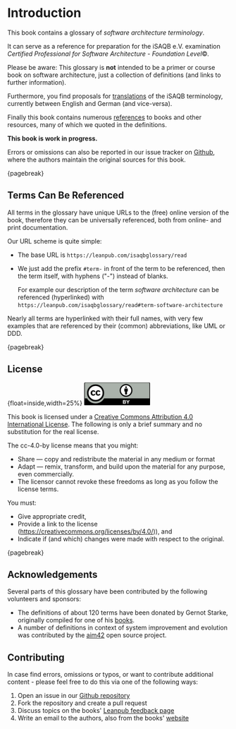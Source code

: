 # Introduction

This book contains a glossary of _software architecture terminology_.

It can serve as a reference for preparation for the iSAQB e.V.
 examination
_Certified Professional for Software Architecture - Foundation Level_©.

Please be aware: This glossary is **not** intended to be a primer or course book
on software architecture, just a collection of definitions (and links to further information).

Furthermore, you find proposals for [translations](#section-translations)
of the iSAQB terminology,
currently between English and German (and vice-versa).

Finally this book contains numerous [references](#section-references) to books
and other resources, many of which we quoted in the definitions.

**This book is work in progress.**

Errors or omissions can also be reported in our issue tracker on
[Github](https://github.com/isaqb-org/glossary/issues),
where the authors maintain the original sources for this book.

{pagebreak}

## Terms Can Be Referenced

All terms in the glossary have unique URLs to the (free) online version of the book,
therefore they can be universally referenced, both from online- and print documentation.

Our URL scheme is quite simple:

* The base URL is `https://leanpub.com/isaqbglossary/read`
* We just add the prefix `#term-` in front of
the term to be referenced, then the term itself, with hyphens ("-") instead of blanks.

  For example our description of the term _software architecture_ can be referenced (hyperlinked) with
    `https://leanpub.com/isaqbglossary/read#term-software-architecture`

Nearly all terms are hyperlinked with their full names, with very few examples that
are referenced by their (common) abbreviations, like UML or DDD.


{pagebreak}

## License

{float=inside,width=25%}
![](images/cc-by.png)

This book is licensed under a
[Creative Commons Attribution 4.0 International License](https://creativecommons.org/licenses/by/4.0/).
The following is only a brief summary and no substitution for the real license.

The cc-4.0-by license means that you might:

* Share — copy and redistribute the material in any medium or format
* Adapt — remix, transform, and build upon the material for any purpose, even commercially.
*    The licensor cannot revoke these freedoms as long as you follow the license terms.

You must:

* Give appropriate credit,
* Provide a link to the license (https://creativecommons.org/licenses/by/4.0/)), and
* Indicate if (and which) changes were made with respect to the original.


{pagebreak}

## Acknowledgements

Several parts of this glossary have been contributed
by the following volunteers and sponsors:

* The definitions of about 120 terms have been donated by
Gernot Starke, originally compiled for one of his
[books](https://leanpub.com/esa42/).
* A number of definitions in context of system improvement and evolution
was contributed by the [aim42](http://aim42.github.io/) open source project.


## Contributing

In case find errors, omissions or typos, or want to contribute additional content -
please feel free to do this via one of the following ways:

1. Open an issue in our [Github repository](https://github.com/isaqb-org/glossary/issues)
2. Fork the repository and create a pull request
3. Discuss topics on the books' [Leanpub feedback page](https://leanpub.com/isaqbglossary/feedback)
4. Write an email to the authors, also from the books' [website](https://leanpub.com/isaqbglossary/email_author/new)
